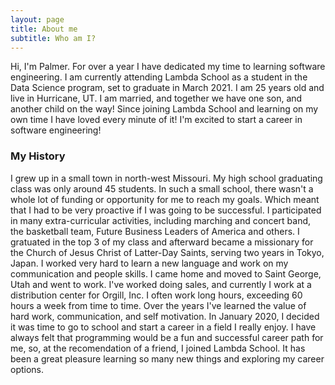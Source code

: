 ```yaml
---
layout: page
title: About me
subtitle: Who am I?
---
```


Hi, I'm Palmer. For over a year I have dedicated my time to learning software engineering. I am currently attending Lambda School as a student in the Data Science program, set to graduate in March 2021. I am 25 years old and live in Hurricane, UT. I am married, and together we have one son, and another child on the way! Since joining Lambda School and learning on my own time I have loved every minute of it! I'm excited to start a career in software engineering!
 

### My History

I grew up in a small town in north-west Missouri. My high school graduating class was only around 45 students. In such a small school, there wasn't a whole lot of funding or opportunity for me to reach my goals. Which meant that I had to be very proactive if I was going to be successful. I participated in many extra-curricular activities, including marching and concert band, the basketball team, Future Business Leaders of America and others. I gratuated in the top 3 of my class and afterward became a missionary for the Church of Jesus Christ of Latter-Day Saints, serving two years in Tokyo, Japan. I worked very hard to learn a new language and work on my communication and people skills. I came home and moved to Saint George, Utah and went to work. I've worked doing sales, and currently I work at a distribution center for Orgill, Inc. I often work long hours, exceeding 60 hours a week from time to time. Over the years I've learned the value of hard work, communication, and self motivation. In January 2020, I decided it was time to go to school and start a career in a field I really enjoy. I have always felt that programming would be a fun and successful career path for me, so, at the recomendation of a friend, I joined Lambda School. It has been a great pleasure learning so many new things and exploring my career options.
